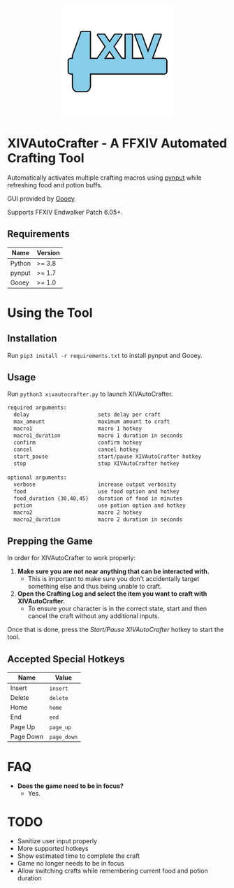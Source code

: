 <p align="center">
    <img alt="XIVAutoCrafter" width=256 height=256 src="https://raw.githubusercontent.com/kn-lim/XIVAutoCrafter/master/images/program_icon.png" />
</p>

# XIVAutoCrafter - A FFXIV Automated Crafting Tool

Automatically activates multiple crafting macros using [pynput](https://pypi.org/project/pynput/) while refreshing food and potion buffs.

GUI provided by [Gooey](https://github.com/chriskiehl/Gooey).

Supports FFXIV Endwalker Patch 6.05+.

## Requirements

| Name | Version |
|------|---------|
| Python | >= 3.8 |
| pynput | >= 1.7 |
| Gooey | >= 1.0 |

# Using the Tool

## Installation

Run `pip3 install -r requirements.txt` to install pynput and Gooey.

## Usage

Run `python3 xivautocrafter.py` to launch XIVAutoCrafter.

```
required arguments:
  delay                      sets delay per craft
  max_amount                 maximum amount to craft
  macro1                     macro 1 hotkey
  macro1_duration            macro 1 duration in seconds
  confirm                    confirm hotkey
  cancel                     cancel hotkey
  start_pause                start/pause XIVAutoCrafter hotkey
  stop                       stop XIVAutoCrafter hotkey

optional arguments:
  verbose                    increase output verbosity
  food                       use food option and hotkey
  food_duration {30,40,45}   duration of food in minutes
  potion                     use potion option and hotkey
  macro2                     macro 2 hotkey
  macro2_duration            macro 2 duration in seconds
```

## Prepping the Game

In order for XIVAutoCrafter to work properly:

1. **Make sure you are not near anything that can be interacted with.**
    - This is important to make sure you don't accidentally target something else and thus being unable to craft.
2. **Open the Crafting Log and select the item you want to craft with XIVAutoCrafter.**
    - To ensure your character is in the correct state, start and then cancel the craft without any additional inputs.

Once that is done, press the _Start/Pause XIVAutoCrafter_ hotkey to start the tool.

## Accepted Special Hotkeys

| Name | Value |
|------|-------|
| Insert | `insert` |
| Delete | `delete` |
| Home | `home` |
| End | `end` |
| Page Up | `page_up` |
| Page Down | `page_down` |

# FAQ

- **Does the game need to be in focus?**
    - Yes.

# TODO

- Sanitize user input properly
- More supported hotkeys
- Show estimated time to complete the craft
- Game no longer needs to be in focus
- Allow switching crafts while remembering current food and potion duration
